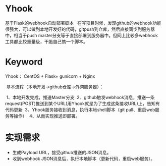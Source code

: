 # Yhook
   
   基于Flask的webhook自动部署脚本
   在写项目时候，发现github的webhook功能很强大，可以做到本地开发好的代码，gitpush到仓库，然后直接同步到服务器中，相当于push master分支等于直接部署到服务器中。但网上比较多webhook工具都比较重量级，干脆自己搞一个脚本。

# Keyword
  
  Yhook：
  CentOS + Flask+ gunicorn + Nginx
  
  基本流程（本地开发->github仓库->外网服务器）：
  
  1、本地开发完成，推送Master分支
  2、github触发webhook消息，推送一条request(POST)推送到某个URL(用Yhook就是为了生成这条接收URL)上，告知有代码更新
  3、Yhook服务接收到消息，执行本地shell脚本（git pull、重启web服务等操作）
  4、从而实现推送即部署。

# 实现需求

- 生成Payload URL，接受github推送的JSON消息。
- 收到webhook JSON消息后，执行本地脚本（更新代码，重启web服务）。
